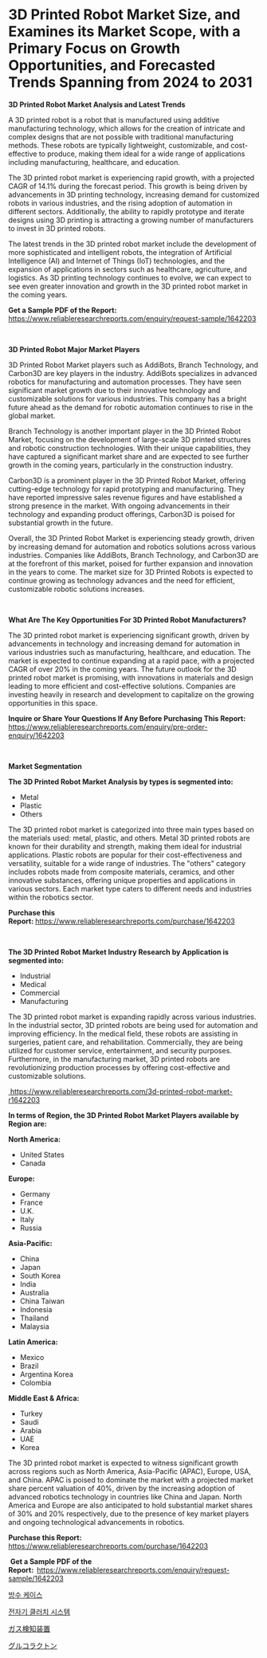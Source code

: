 <p><h1>3D Printed Robot Market Size, and Examines its Market Scope, with a Primary Focus on Growth Opportunities, and Forecasted Trends Spanning from 2024 to 2031</h1></p><p><strong>3D Printed Robot Market Analysis and Latest Trends</strong></p>
<p><p>A 3D printed robot is a robot that is manufactured using additive manufacturing technology, which allows for the creation of intricate and complex designs that are not possible with traditional manufacturing methods. These robots are typically lightweight, customizable, and cost-effective to produce, making them ideal for a wide range of applications including manufacturing, healthcare, and education.</p><p>The 3D printed robot market is experiencing rapid growth, with a projected CAGR of 14.1% during the forecast period. This growth is being driven by advancements in 3D printing technology, increasing demand for customized robots in various industries, and the rising adoption of automation in different sectors. Additionally, the ability to rapidly prototype and iterate designs using 3D printing is attracting a growing number of manufacturers to invest in 3D printed robots.</p><p>The latest trends in the 3D printed robot market include the development of more sophisticated and intelligent robots, the integration of Artificial Intelligence (AI) and Internet of Things (IoT) technologies, and the expansion of applications in sectors such as healthcare, agriculture, and logistics. As 3D printing technology continues to evolve, we can expect to see even greater innovation and growth in the 3D printed robot market in the coming years.</p></p>
<p><strong>Get a Sample PDF of the Report:&nbsp;</strong> <a href="https://www.reliableresearchreports.com/enquiry/request-sample/1642203">https://www.reliableresearchreports.com/enquiry/request-sample/1642203</a></p>
<p>&nbsp;</p>
<p><strong>3D Printed Robot Major Market Players</strong></p>
<p><p>3D Printed Robot Market players such as AddiBots, Branch Technology, and Carbon3D are key players in the industry. AddiBots specializes in advanced robotics for manufacturing and automation processes. They have seen significant market growth due to their innovative technology and customizable solutions for various industries. This company has a bright future ahead as the demand for robotic automation continues to rise in the global market.</p><p>Branch Technology is another important player in the 3D Printed Robot Market, focusing on the development of large-scale 3D printed structures and robotic construction technologies. With their unique capabilities, they have captured a significant market share and are expected to see further growth in the coming years, particularly in the construction industry.</p><p>Carbon3D is a prominent player in the 3D Printed Robot Market, offering cutting-edge technology for rapid prototyping and manufacturing. They have reported impressive sales revenue figures and have established a strong presence in the market. With ongoing advancements in their technology and expanding product offerings, Carbon3D is poised for substantial growth in the future.</p><p>Overall, the 3D Printed Robot Market is experiencing steady growth, driven by increasing demand for automation and robotics solutions across various industries. Companies like AddiBots, Branch Technology, and Carbon3D are at the forefront of this market, poised for further expansion and innovation in the years to come. The market size for 3D Printed Robots is expected to continue growing as technology advances and the need for efficient, customizable robotic solutions increases.</p></p>
<p>&nbsp;</p>
<p><strong>What Are The Key Opportunities For 3D Printed Robot Manufacturers?</strong></p>
<p><p>The 3D printed robot market is experiencing significant growth, driven by advancements in technology and increasing demand for automation in various industries such as manufacturing, healthcare, and education. The market is expected to continue expanding at a rapid pace, with a projected CAGR of over 20% in the coming years. The future outlook for the 3D printed robot market is promising, with innovations in materials and design leading to more efficient and cost-effective solutions. Companies are investing heavily in research and development to capitalize on the growing opportunities in this space.</p></p>
<p><strong>Inquire or Share Your Questions If Any Before Purchasing This Report:</strong> <a href="https://www.reliableresearchreports.com/enquiry/pre-order-enquiry/1642203">https://www.reliableresearchreports.com/enquiry/pre-order-enquiry/1642203</a></p>
<p>&nbsp;</p>
<p><strong>Market Segmentation</strong></p>
<p><strong>The 3D Printed Robot Market Analysis by types is segmented into:</strong></p>
<p><ul><li>Metal</li><li>Plastic</li><li>Others</li></ul></p>
<p><p>The 3D printed robot market is categorized into three main types based on the materials used: metal, plastic, and others. Metal 3D printed robots are known for their durability and strength, making them ideal for industrial applications. Plastic robots are popular for their cost-effectiveness and versatility, suitable for a wide range of industries. The "others" category includes robots made from composite materials, ceramics, and other innovative substances, offering unique properties and applications in various sectors. Each market type caters to different needs and industries within the robotics sector.</p></p>
<p><strong>Purchase this Report:&nbsp;</strong><a href="https://www.reliableresearchreports.com/purchase/1642203">https://www.reliableresearchreports.com/purchase/1642203</a></p>
<p>&nbsp;</p>
<p><strong>The 3D Printed Robot Market Industry Research by Application is segmented into:</strong></p>
<p><ul><li>Industrial</li><li>Medical</li><li>Commercial</li><li>Manufacturing</li></ul></p>
<p><p>The 3D printed robot market is expanding rapidly across various industries. In the industrial sector, 3D printed robots are being used for automation and improving efficiency. In the medical field, these robots are assisting in surgeries, patient care, and rehabilitation. Commercially, they are being utilized for customer service, entertainment, and security purposes. Furthermore, in the manufacturing market, 3D printed robots are revolutionizing production processes by offering cost-effective and customizable solutions.</p></p>
<p><a href="https://www.reliableresearchreports.com/3d-printed-robot-market-r1642203">&nbsp;https://www.reliableresearchreports.com/3d-printed-robot-market-r1642203</a></p>
<p><strong>In terms of Region, the 3D Printed Robot Market Players available by Region are:</strong></p>
<p>
    <p> <strong> North America: </strong>
        <ul>
            <li>United States</li>
            <li>Canada</li>
        </ul>
        </p> 
    <p> <strong> Europe: </strong>
        <ul>
            <li>Germany</li>
            <li>France</li>
            <li>U.K.</li>
            <li>Italy</li>
            <li>Russia</li>
        </ul>
        </p> 
    <p> <strong> Asia-Pacific: </strong>
        <ul>
            <li>China</li>
            <li>Japan</li>
            <li>South Korea</li>
            <li>India</li>
            <li>Australia</li>
            <li>China Taiwan</li>
            <li>Indonesia</li>
            <li>Thailand</li>
            <li>Malaysia</li>
        </ul>
        </p> 
    <p> <strong> Latin America: </strong>
        <ul>
            <li>Mexico</li>
            <li>Brazil</li>
            <li>Argentina Korea</li>
            <li>Colombia</li>
        </ul>
        </p> 
    <p> <strong> Middle East & Africa: </strong>
        <ul>
            <li>Turkey</li>
            <li>Saudi</li>
            <li>Arabia</li>
            <li>UAE</li>
            <li>Korea</li>
        </ul>
    </p>
    </p>
<p><p>The 3D printed robot market is expected to witness significant growth across regions such as North America, Asia-Pacific (APAC), Europe, USA, and China. APAC is poised to dominate the market with a projected market share percent valuation of 40%, driven by the increasing adoption of advanced robotics technology in countries like China and Japan. North America and Europe are also anticipated to hold substantial market shares of 30% and 20% respectively, due to the presence of key market players and ongoing technological advancements in robotics.</p></p>
<p><strong>Purchase this Report: </strong><a href="https://www.reliableresearchreports.com/purchase/1642203">https://www.reliableresearchreports.com/purchase/1642203</a></p>
<p>&nbsp;<strong>Get a Sample PDF of the Report:&nbsp;&nbsp;</strong><a href="https://www.reliableresearchreports.com/enquiry/request-sample/1642203">https://www.reliableresearchreports.com/enquiry/request-sample/1642203</a></p>
<p><strong></strong></p>
<p><p><a href="https://medium.com/@sybleferry/%EB%B0%A9%EC%88%98-%EC%BC%80%EC%9D%B4%EC%8A%A4-%EC%8B%9C%EC%9E%A5-2031%EB%85%84%EA%B9%8C%EC%A7%80%EC%9D%98-%ED%8A%B8%EB%A0%8C%EB%93%9C-%EC%98%88%EC%B8%A1-%EB%B0%8F-%EA%B2%BD%EC%9F%81-%EB%B6%84%EC%84%9D-0e18bfa801d2">방수 케이스</a></p><p><a href="https://medium.com/@estelwisozk1/2024%EB%85%84%EB%B6%80%ED%84%B0-2031%EB%85%84%EA%B9%8C%EC%A7%80%EC%9D%98-%EA%B8%B0%EA%B0%84%EC%9D%84-%EC%9C%84%ED%95%9C-%EC%A0%84%EC%9E%90%EA%B8%B0-%ED%81%B4%EB%9F%AC%EC%B9%98-%EC%8B%9C%EC%8A%A4%ED%85%9C-%EC%8B%9C%EC%9E%A5-%EB%B6%84%EC%84%9D-%EB%B0%8F-%ED%81%AC%EA%B8%B0-%EC%98%88%EC%B8%A1-265795f787b1">전자기 클러치 시스템</a></p><p><a href="https://medium.com/@tomienow6767d/%E3%82%AC%E3%82%B9%E6%A4%9C%E7%9F%A5%E5%99%A8%E6%A9%9F%E5%99%A8%E5%B8%82%E5%A0%B4%E3%81%AE%E5%88%86%E6%9E%90%E3%81%A82024%E5%B9%B4%E3%81%8B%E3%82%892031%E5%B9%B4%E3%81%BE%E3%81%A7%E3%81%AE%E4%BA%88%E6%B8%AC%E3%81%95%E3%82%8C%E3%82%8B%E5%B8%82%E5%A0%B4%E8%A6%8F%E6%A8%A1-da3e20d7cf44">ガス検知装置</a></p><p><a href="https://medium.com/@phillipbarnett65/%E3%82%B0%E3%83%AB%E3%82%B3%E3%83%A9%E3%82%AF%E3%83%88%E3%83%B3%E5%B8%82%E5%A0%B4%E3%81%AE%E8%A6%8F%E6%A8%A1-cagr-%E3%83%88%E3%83%AC%E3%83%B3%E3%83%892024%E5%B9%B4%E3%81%8B%E3%82%892030%E5%B9%B4-1c30046536ca">グルコラクトン</a></p></p>